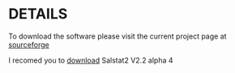 # DETAILS #

To download the software please visit the current project page at [sourceforge](http://sourceforge.net/projects/s2statistical/)

I recomed you to [download](http://sourceforge.net/projects/s2statistical/files/latest/download) Salstat2 V2.2 alpha 4